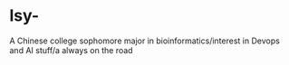 # lsy-
A Chinese college sophomore major in bioinformatics/interest in Devops and AI stuff/a  always on the road 

